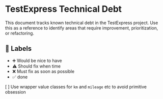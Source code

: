 # TestExpress Technical Debt

This document tracks known technical debt in the TestExpress project. Use this as a reference to identify areas that require improvement, prioritization, or refactoring.

## :bookmark: Labels

- :heavy_plus_sign: Would be nice to have
- :warning: Should fix when time
- :x: Must fix as soon as possible
- :white_check_mark: done

[ ] Use wrapper value classes for `km` and `mileage` etc to avoid primitive obsession